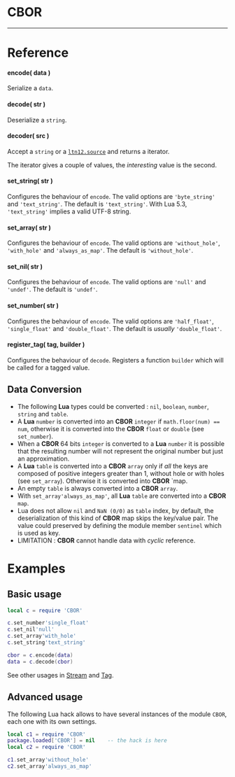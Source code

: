 
# CBOR

---

# Reference

#### encode( data )

Serialize a `data`.

#### decode( str )

Deserialize a `string`.

#### decoder( src )

Accept a `string` or a [`ltn12.source`](http://w3.impa.br/~diego/software/luasocket/ltn12.html#source)
and returns a iterator.

The iterator gives a couple of values,
the _interesting_ value is the second.

#### set_string( str )

Configures the behaviour of `encode`.
The valid options are `'byte_string'` and `'text_string'`.
The default is `'text_string'`.
With Lua 5.3, `'text_string'` implies a valid UTF-8 string.

#### set_array( str )

Configures the behaviour of `encode`.
The valid options are `'without_hole'`, `'with_hole'` and `'always_as_map'`.
The default is `'without_hole'`.

#### set_nil( str )

Configures the behaviour of `encode`.
The valid options are `'null'` and `'undef'`.
The default is `'undef'`.

#### set_number( str )

Configures the behaviour of `encode`.
The valid options are `'half_float'`, `'single_float'` and `'double_float'`.
The default is _usually_ `'double_float'`.

#### register_tag( tag, builder )

Configures the behaviour of `decode`.
Registers a function `builder` which will be called for a tagged value.

## Data Conversion

- The following __Lua__ types could be converted :
  `nil`, `boolean`, `number`, `string` and `table`.
- A __Lua__ `number` is converted into an __CBOR__ `integer`
  if `math.floor(num) == num`, otherwise it is converted
  into the __CBOR__ `float` or `double` (see `set_number`).
- When a __CBOR__ 64 bits `integer` is converted to a __Lua__ `number`
  it is possible that the resulting number will not represent the original number but just an approximation.
- A __Lua__ `table` is converted into a __CBOR__ `array`
  only if _all_ the keys are composed of positive integers greater than 1,
  without hole or with holes (see `set_array`).
  Otherwise it is converted into __CBOR__ `map\.
- An empty `table` is always converted into a __CBOR__ `array`.
- With `set_array'always_as_map'`,
  all __Lua__ `table` are converted into a __CBOR__ `map`.
- Lua does not allow `nil` and `NaN (0/0)` as `table` index, by default,
  the deserialization of this kind of __CBOR__ map skips the key/value pair.
  The value could preserved by defining the module member `sentinel` which is used as key.
- LIMITATION : __CBOR__ cannot handle data with _cyclic_ reference.

# Examples

## Basic usage

```lua
local c = require 'CBOR'

c.set_number'single_float'
c.set_nil'null'
c.set_array'with_hole'
c.set_string'text_string'

cbor = c.encode(data)
data = c.decode(cbor)
```

See other usages in [Stream](stream.md) and [Tag](tag.md).

## Advanced usage

The following Lua hack allows to have several instances
of the module `CBOR`, each one with its own settings.

```lua
local c1 = require 'CBOR'
package.loaded['CBOR'] = nil    -- the hack is here
local c2 = require 'CBOR'

c1.set_array'without_hole'
c2.set_array'always_as_map'
```
